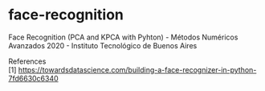 # face-recognition
Face Recognition (PCA and KPCA with Pyhton) - Métodos Numéricos Avanzados 2020 - Instituto Tecnológico de Buenos Aires

References\
[1] https://towardsdatascience.com/building-a-face-recognizer-in-python-7fd6630c6340
